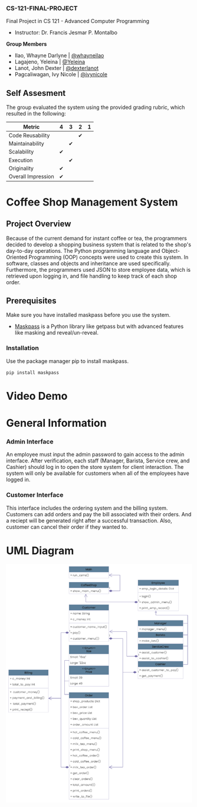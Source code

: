 ### CS-121-FINAL-PROJECT

Final Project in CS 121 - Advanced Computer Programming
 - Instructor: Dr. Francis Jesmar P. Montalbo

**Group Members**
 - Ilao, Whayne Darlyne |
[@whayneilao](https://www.github.com/whayneilao)
 - Lagajeno, Yeleina |
[@Yeleina](https://www.github.com/Yeleina)
 - Lanot, John Dexter |
[@dexterlanot](https://www.github.com/dexterlanot)
 - Pagcaliwagan, Ivy Nicole |
[@ivynicole](https://www.github.com/ivynicole)

## Self Assesment

The group evaluated the system using the provided grading rubric, which resulted in the following:

| Metric             	| 4 	| 3 	| 2 	| 1 	|
|--------------------	|---	|---	|---	|---	|
| Code Reusability   	|   	|    	| ✔     |   	|
| Maintainability    	|   	| ✔ 	|   	|   	|
| Scalability        	| ✔ 	|   	|   	|   	|
| Execution          	|   	| ✔ 	|   	|   	|
| Originality        	| ✔ 	|   	|   	|   	|
| Overall Impression 	| ✔ 	|   	|   	|   	|

# Coffee Shop Management System

## Project Overview

Because of the current demand for instant coffee or tea, the programmers decided to develop a shopping business system that is related to the shop's day-to-day operations. The Python programming language and Object-Oriented Programming (OOP) concepts were used to create this system. In software, classes and objects and inheritance are used specifically. Furthermore, the programmers used JSON to store employee data, which is retrieved upon logging in, and file handling to keep track of each shop order.

## Prerequisites
Make sure you have installed maskpass before you use the system.

 - [Maskpass](https://pypi.org/project/maskpass/) is a Python library like getpass but with advanced features like masking and reveal/un-reveal. 


### Installation
Use the package manager pip to install maskpass.

```
pip install maskpass
```
# Video Demo

# General Information

### Admin Interface

An employee must input the admin password to gain access to the admin interface. After verification, each staff (Manager, Barista, Service crew, and Cashier) should log in to open the store system for client interaction. The system will only be available for customers when all of the employees have logged in.

### Customer Interface

This interface includes the ordering system and the billing system. Customers can add orders and pay the bill associated with their orders. And a reciept will be generated right after a successful transaction. Also, customer can cancel their order if they wanted to.

# UML Diagram
![Diagram](images/CSMS-UML.png "UML Diagram")


